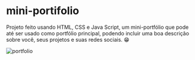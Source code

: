 # mini-portifolio

Projeto feito usando HTML, CSS e Java Script, um mini-portfólio que pode até ser usado como portfólio principal, podendo incluir uma boa descrição sobre você, seus projetos e suas redes sociais. 😁

![portfolio](https://github.com/VictorSB/mini-portifolio/assets/97845014/2e7af9b1-9b09-410b-8928-efdf8215b5af)


